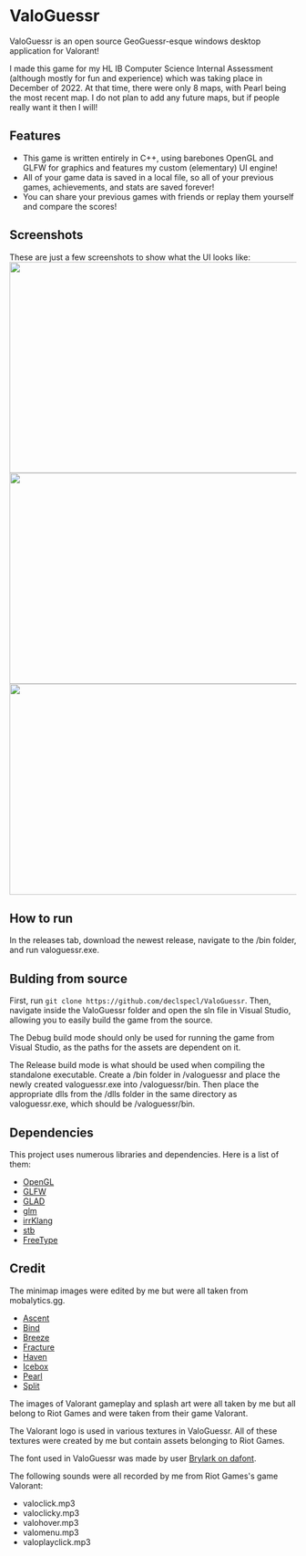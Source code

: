 # ValoGuessr

ValoGuessr is an open source GeoGuessr-esque windows desktop application for Valorant!

I made this game for my HL IB Computer Science Internal Assessment (although mostly for fun and experience) which was taking place in December of 2022.
At that time, there were only 8 maps, with Pearl being the most recent map. I do not plan to add any future maps, but if people really want it then I will!

## Features
* This game is written entirely in C++, using barebones OpenGL and GLFW for graphics and features my custom (elementary) UI engine!
* All of your game data is saved in a local file, so all of your previous games, achievements, and stats are saved forever!
* You can share your previous games with friends or replay them yourself and compare the scores!

## Screenshots
These are just a few screenshots to show what the UI looks like:
<img src="../screenshots/mainMenu.png" width="650" height="370">
<img src="../screenshots/play.png" width="650" height="370">
<img src="../screenshots/settings.png" width="650" height="370">

## How to run
In the releases tab, download the newest release, navigate to the /bin folder, and run valoguessr.exe.

## Bulding from source
First, run ```git clone https://github.com/declspecl/ValoGuessr```.
Then, navigate inside the ValoGuessr folder and open the sln file in Visual Studio, allowing you to easily build the game from the source.

The Debug build mode should only be used for running the game from Visual Studio, as the paths for the assets are dependent on it.

The Release build mode is what should be used when compiling the standalone executable.
Create a /bin folder in /valoguessr and place the newly created valoguessr.exe into /valoguessr/bin.
Then place the appropriate dlls from the /dlls folder in the same directory as valoguessr.exe, which should be /valoguessr/bin.

## Dependencies
This project uses numerous libraries and dependencies. Here is a list of them:
* [OpenGL](https://www.opengl.org/)
* [GLFW](https://www.glfw.org/)
* [GLAD](https://glad.dav1d.de/)
* [glm](https://github.com/g-truc/glm)
* [irrKlang](https://www.ambiera.com/irrklang/)
* [stb](https://github.com/nothings/stb)
* [FreeType](https://freetype.org/)

## Credit
The minimap images were edited by me but were all taken from mobalytics.gg.
* [Ascent](https://cdn.mobalytics.gg/assets/valorant/images/maps/levels/ascent_map.svg)
* [Bind](https://cdn.mobalytics.gg/assets/valorant/images/maps/levels/bind_map.svg)
* [Breeze](https://cdn.mobalytics.gg/assets/valorant/images/maps/levels/breeze_map.svg)
* [Fracture](https://cdn.mobalytics.gg/assets/valorant/images/maps/levels/fracture_map.svg)
* [Haven](https://cdn.mobalytics.gg/assets/valorant/images/maps/levels/haven_map.svg)
* [Icebox](https://cdn.mobalytics.gg/assets/valorant/images/maps/levels/icebox_map.svg)
* [Pearl](https://cdn.mobalytics.gg/assets/valorant/images/maps/levels/pearl_map.svg)
* [Split](https://cdn.mobalytics.gg/assets/valorant/images/maps/levels/split_map.svg)

The images of Valorant gameplay and splash art were all taken by me but all belong to Riot Games and were taken from their game Valorant.

The Valorant logo is used in various textures in ValoGuessr. All of these textures were created by me but contain assets belonging to Riot Games.

The font used in ValoGuessr was made by user [Brylark on dafont](https://www.dafont.com/valorant.font).

The following sounds were all recorded by me from Riot Games's game Valorant:
* valoclick.mp3
* valoclicky.mp3
* valohover.mp3
* valomenu.mp3
* valoplayclick.mp3
